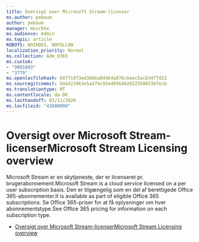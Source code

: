 ```yaml
---
title: Oversigt over Microsoft Stream-licenser
ms.author: pebaum
author: pebaum
manager: mnirkhe
ms.audience: Admin
ms.topic: article
ROBOTS: NOINDEX, NOFOLLOW
localization_priority: Normal
ms.collection: Adm_O365
ms.custom:
- "9001693"
- "3770"
ms.openlocfilehash: 6877c073ed366ba0d464a076c6aec5acb3477d22
ms.sourcegitcommit: 9ab422063e5a474c92ed956d42d222b90336fecb
ms.translationtype: MT
ms.contentlocale: da-DK
ms.lasthandoff: 03/11/2020
ms.locfileid: "42600090"
---
```

# <a name="microsoft-stream-licensing-overview"></a><span data-ttu-id="6848f-102">Oversigt over Microsoft Stream-licenser</span><span class="sxs-lookup"><span data-stu-id="6848f-102">Microsoft Stream Licensing overview</span></span>

<span data-ttu-id="6848f-103">Microsoft Stream er en skytjeneste, der er licenseret pr. brugerabonnement.</span><span class="sxs-lookup"><span data-stu-id="6848f-103">Microsoft Stream is a cloud service licensed on a per user subscription basis.</span></span> <span data-ttu-id="6848f-104">Den er tilgængelig som en del af berettigede Office 365-abonnementer.</span><span class="sxs-lookup"><span data-stu-id="6848f-104">It is available as part of eligible Office 365 subscriptions.</span></span> <span data-ttu-id="6848f-105">Se Office 365-priser for at få oplysninger om hver abonnementstype.</span><span class="sxs-lookup"><span data-stu-id="6848f-105">See Office 365 pricing for information on each subscription type.</span></span>

- [<span data-ttu-id="6848f-106">Oversigt over Microsoft Stream-licenser</span><span class="sxs-lookup"><span data-stu-id="6848f-106">Microsoft Stream Licensing overview</span></span>](https://docs.microsoft.com/stream/license-overview)
